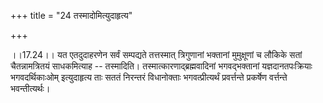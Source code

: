 +++
title = "24 तस्मादोमित्युदाहृत्य"

+++
  
  
।।17.24।। यत एतदुदाहरणेन सर्वं सम्पद्यते तत्तस्मात् त्रिगुणानां भक्तानां
मुमुक्षूणां च लौकिके सतां चैतन्नामत्रितयं साधकमित्याह -- तस्मादिति।
तस्मात्कारणाद्ब्रह्मवादिनां भगवद्भक्तानां यज्ञदानतपःक्रियाः
भगवदर्थिकाःओम् इत्युदाहृत्य ताः सततं निरन्तरं विधानोक्ताः
भगवत्प्रीत्यर्थं प्रवर्त्तन्ते प्रकर्षेण वर्त्तन्ते भवन्तीत्यर्थः।  
  
